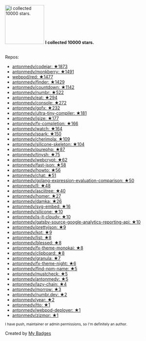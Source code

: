 <img src="https://my-badges.github.io/my-badges/stars-10000.png" alt="I collected 10000 stars." title="I collected 10000 stars." width="128">
<strong>I collected 10000 stars.</strong>
<br><br>

Repos:

* <a href="https://github.com/antonmedv/codejar">antonmedv/codejar: ★1873</a>
* <a href="https://github.com/antonmedv/monkberry">antonmedv/monkberry: ★1491</a>
* <a href="https://github.com/webpod/red">webpod/red: ★1477</a>
* <a href="https://github.com/antonmedv/finder">antonmedv/finder: ★1429</a>
* <a href="https://github.com/antonmedv/countdown">antonmedv/countdown: ★1142</a>
* <a href="https://github.com/antonmedv/numbr">antonmedv/numbr: ★522</a>
* <a href="https://github.com/antonmedv/eat">antonmedv/eat: ★294</a>
* <a href="https://github.com/antonmedv/console">antonmedv/console: ★272</a>
* <a href="https://github.com/antonmedv/gofx">antonmedv/gofx: ★232</a>
* <a href="https://github.com/antonmedv/ultra-tiny-compiler">antonmedv/ultra-tiny-compiler: ★181</a>
* <a href="https://github.com/antonmedv/jsize">antonmedv/jsize: ★177</a>
* <a href="https://github.com/antonmedv/fx-completion">antonmedv/fx-completion: ★166</a>
* <a href="https://github.com/antonmedv/watch">antonmedv/watch: ★164</a>
* <a href="https://github.com/antonmedv/spark">antonmedv/spark: ★150</a>
* <a href="https://github.com/antonmedv/cherimola">antonmedv/cherimola: ★109</a>
* <a href="https://github.com/antonmedv/silicone-skeleton">antonmedv/silicone-skeleton: ★104</a>
* <a href="https://github.com/antonmedv/purephp">antonmedv/purephp: ★87</a>
* <a href="https://github.com/antonmedv/tinysh">antonmedv/tinysh: ★75</a>
* <a href="https://github.com/antonmedv/webcrypt">antonmedv/webcrypt: ★62</a>
* <a href="https://github.com/antonmedv/fast-json">antonmedv/fast-json: ★58</a>
* <a href="https://github.com/antonmedv/howto">antonmedv/howto: ★56</a>
* <a href="https://github.com/antonmedv/chat">antonmedv/chat: ★51</a>
* <a href="https://github.com/antonmedv/golang-expression-evaluation-comparison">antonmedv/golang-expression-evaluation-comparison: ★50</a>
* <a href="https://github.com/antonmedv/ll">antonmedv/ll: ★48</a>
* <a href="https://github.com/antonmedv/asciitree">antonmedv/asciitree: ★40</a>
* <a href="https://github.com/antonmedv/homer">antonmedv/homer: ★27</a>
* <a href="https://github.com/antonmedv/damka">antonmedv/damka: ★26</a>
* <a href="https://github.com/antonmedv/svg-embed">antonmedv/svg-embed: ★16</a>
* <a href="https://github.com/antonmedv/silicone">antonmedv/silicone: ★10</a>
* <a href="https://github.com/antonmedv/is-it-cloudy">antonmedv/is-it-cloudy: ★10</a>
* <a href="https://github.com/antonmedv/gatsby-source-google-analytics-reporting-api">antonmedv/gatsby-source-google-analytics-reporting-api: ★10</a>
* <a href="https://github.com/antonmedv/prettyjson">antonmedv/prettyjson: ★9</a>
* <a href="https://github.com/antonmedv/kot">antonmedv/kot: ★9</a>
* <a href="https://github.com/antonmedv/list">antonmedv/list: ★8</a>
* <a href="https://github.com/antonmedv/blessed">antonmedv/blessed: ★8</a>
* <a href="https://github.com/antonmedv/fx-theme-monokai">antonmedv/fx-theme-monokai: ★8</a>
* <a href="https://github.com/antonmedv/clipboard">antonmedv/clipboard: ★8</a>
* <a href="https://github.com/antonmedv/granula">antonmedv/granula: ★7</a>
* <a href="https://github.com/antonmedv/fx-theme-night">antonmedv/fx-theme-night: ★6</a>
* <a href="https://github.com/antonmedv/find-npm-name">antonmedv/find-npm-name: ★5</a>
* <a href="https://github.com/antonmedv/mustcheck">antonmedv/mustcheck: ★5</a>
* <a href="https://github.com/antonmedv/antonmedv">antonmedv/antonmedv: ★5</a>
* <a href="https://github.com/antonmedv/lazy-chain">antonmedv/lazy-chain: ★4</a>
* <a href="https://github.com/antonmedv/morrow">antonmedv/morrow: ★3</a>
* <a href="https://github.com/antonmedv/numbr.dev">antonmedv/numbr.dev: ★2</a>
* <a href="https://github.com/antonmedv/year">antonmedv/year: ★2</a>
* <a href="https://github.com/antonmedv/tto">antonmedv/tto: ★1</a>
* <a href="https://github.com/antonmedv/webpod-deployer">antonmedv/webpod-deployer: ★1</a>
* <a href="https://github.com/antonmedv/zizmor">antonmedv/zizmor: ★1</a>

<sup>I have push, maintainer or admin permissions, so I'm definitely an author.<sup>



Created by <a href="https://github.com/my-badges/my-badges">My Badges</a>